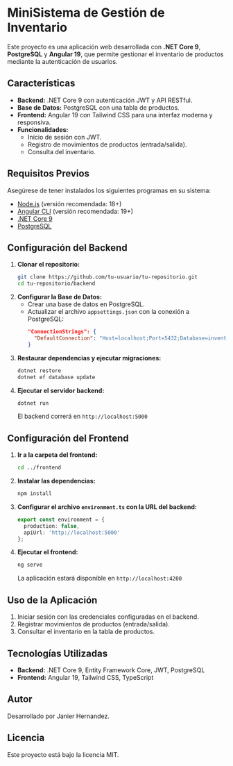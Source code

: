 
# MiniSistema de Gestión de Inventario

Este proyecto es una aplicación web desarrollada con **.NET Core 9**, **PostgreSQL** y **Angular 19**, que permite gestionar el inventario de productos mediante la autenticación de usuarios.

## Características

- **Backend:** .NET Core 9 con autenticación JWT y API RESTful.
- **Base de Datos:** PostgreSQL con una tabla de productos.
- **Frontend:** Angular 19 con Tailwind CSS para una interfaz moderna y responsiva.
- **Funcionalidades:**
  - Inicio de sesión con JWT.
  - Registro de movimientos de productos (entrada/salida).
  - Consulta del inventario.

## Requisitos Previos

Asegúrese de tener instalados los siguientes programas en su sistema:

- [Node.js](https://nodejs.org/) (versión recomendada: 18+)
- [Angular CLI](https://angular.io/cli) (versión recomendada: 19+)
- [.NET Core 9](https://dotnet.microsoft.com/)
- [PostgreSQL](https://www.postgresql.org/)

## Configuración del Backend

1. **Clonar el repositorio:**
   ```bash
   git clone https://github.com/tu-usuario/tu-repositorio.git
   cd tu-repositorio/backend
   ```
2. **Configurar la Base de Datos:**
   - Crear una base de datos en PostgreSQL.
   - Actualizar el archivo `appsettings.json` con la conexión a PostgreSQL:
     ```json
     "ConnectionStrings": {
       "DefaultConnection": "Host=localhost;Port=5432;Database=inventario_db;Username=postgres;Password=tucontraseña"
     }
     ```
3. **Restaurar dependencias y ejecutar migraciones:**
   ```bash
   dotnet restore
   dotnet ef database update
   ```
4. **Ejecutar el servidor backend:**
   ```bash
   dotnet run
   ```
   El backend correrá en `http://localhost:5000`

## Configuración del Frontend

1. **Ir a la carpeta del frontend:**
   ```bash
   cd ../frontend
   ```
2. **Instalar las dependencias:**
   ```bash
   npm install
   ```
3. **Configurar el archivo `environment.ts` con la URL del backend:**
   ```typescript
   export const environment = {
     production: false,
     apiUrl: 'http://localhost:5000'
   };
   ```
4. **Ejecutar el frontend:**
   ```bash
   ng serve
   ```
   La aplicación estará disponible en `http://localhost:4200`

## Uso de la Aplicación

1. Iniciar sesión con las credenciales configuradas en el backend.
2. Registrar movimientos de productos (entrada/salida).
3. Consultar el inventario en la tabla de productos.

## Tecnologías Utilizadas

- **Backend:** .NET Core 9, Entity Framework Core, JWT, PostgreSQL
- **Frontend:** Angular 19, Tailwind CSS, TypeScript

## Autor
Desarrollado por Janier Hernandez.

## Licencia
Este proyecto está bajo la licencia MIT.

